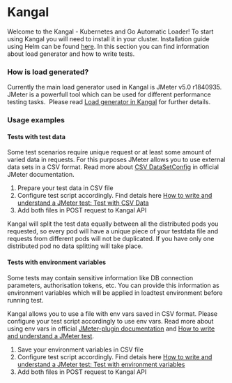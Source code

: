 # Kangal

Welcome to the Kangal - Kubernetes and Go Automatic Loader!
To start using Kangal you will need to install it in your cluster. Installation guide using Helm can be found [here](https://github.com/hellofresh/kangal/blob/master/charts/kangal/README.md).
In this section you can find information about load generator and how to write tests.

    
### How is load generated?
Currently the main load generator used in Kangal is JMeter v5.0 r1840935. JMeter is a powerfull tool which can be used for different performance testing tasks. 
Please read [Load generator in Kangal](Load-generator-in-kangal.md) for further details.

### Usage examples
#### Tests with test data
Some test scenarios require unique request or at least some amount of varied data in requests. For this purposes JMeter allows you to use external data sets in a CSV format. Read more about [CSV DataSetConfig](https://jmeter.apache.org/usermanual/component_reference.html#CSV_Data_Set_Config) in official JMeter documentation.

1. Prepare your test data in CSV file
2. Configure test script accordingly. Find detais here [How to write and understand a JMeter test: Test with CSV Data](How-to-write-tests.md#test-with-csv-data)
3. Add both files in POST request to Kangal API

Kangal will split the test data equally between all the distributed pods you requested, so every pod will have a unique piece of your testdata file and requests from different pods will not be duplicated. If you have only one distributed pod no data splitting will take place.

#### Tests with environment variables
Some tests may contain sensitive information like DB connection parameters, authorisation tokens, etc. You can provide this information as environment variables which will be applied in loadtest environment before running test. 

Kangal allows you to use a file with env vars saved in CSV format. Please configure your test script accordingly to use env vars. Read more about using env vars in official [JMeter-plugin documentation](https://jmeter-plugins.org/wiki/Functions/#envsupfont-color-gray-size-1-since-1-2-0-font-sup) and [How to write and understand a JMeter test](How-to-write-tests.md).

1. Save your environment variables in CSV file
2. Configure test script accordingly. Find detais here [How to write and understand a JMeter test: Test with environment variables](How-to-write-tests.md#test-with-environment-variables)
3. Add both files in POST request to Kangal API